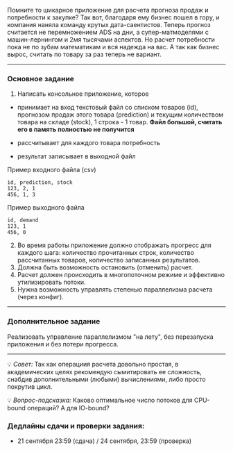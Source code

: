 Помните то шикарное приложение для расчета прогноза продаж и потребности к закупке? Так вот, благодаря ему бизнес пошел в гору, и компания наняла команду крутых дата-саентистов. Теперь прогноз считается не перемножением ADS на дни, а супер-матмоделями с машин-лернингом и 2мя тысячами аспектов. Но расчет потребности пока не по зубам математикам и вся надежда на вас. А так как бизнес вырос, считать по товару за раз теперь не вариант.

---

### Основное задание 

1. Написать консольное приложение, которое
* принимает на вход текстовый файл со списком товаров (id), прогнозом продаж этого товара (prediction) и текущим количеством товара на складе (stock), 1 строка - 1 товар. **Файл большой, считать его в память полностью не получится**
 * рассчитывает для каждого товара потребность

    
* результат записывает в выходной файл
        
Пример входного файла (csv)
```
id, prediction, stock
123, 2, 1
456, 1, 3
```

Пример выходного файла
 ```
id, demand
123, 1
456, 0
 ```

2. Во время работы приложение должно отображать прогресс для каждого шага: количество прочитанных строк, количество рассчитанных товаров, количество записанных результатов.
3. Должна быть возможность остановить (отменить) расчет.
4. Расчет должен происходить в многопоточном режиме и эффективно утилизировать потоки.
5. Нужна возможность управлять степенью параллелизма расчета (через конфиг).

---

### Дополнительное задание
Реализовать управление параллелизмом "на лету", без перезапуска приложения и без потери прогресса.

---

💡 *Совет:* Так как операциия расчета довольно простая, в академических целях рекомендую сымитировать ее сложность, снабдив дополнительными (любыми) вычислениями, либо просто покрутив цикл.

💡 *Вопрос-подсказка:* Каково оптимальное число потоков для CPU-bound операций? А для IO-bound?

### Дедлайны сдачи и проверки задания: 
- 21 сентября 23:59 (сдача) / 24 сентября, 23:59 (проверка)
